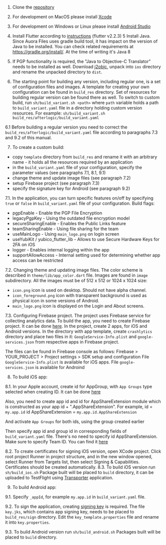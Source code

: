 1. Clone the [repository](https://github.com/afterlogic/aurora-files-app-flutter)
2. For development on MacOS please install [Xcode](https://apps.apple.com/app/xcode/id497799835?l=en&mt=12)
3. For development on Windows or Linux please install [Android Studio](https://developer.android.com/studio)
4. Install Flutter according to [instructions](https://flutter.dev/docs/get-started/install) (flutter v2.2.3)
5 Install Java. Since Auora Files uses gradle build tool, it has impact on the version of Java to be installed. You can check related requirements at https://gradle.org/install/. At the time of writing it's Java 8

5. If PGP functionality is required, the "Java to Objective-C Translator" needs to be installed as well.
   Download [j2objc](https://github.com/google/j2objc/releases/download/2.7/j2objc-2.7.zip), unpack into `ios` directory and rename the unpacked directory to `dist`.

6. The starting point for building any version, including regular one, is a set of configuration files and images.
   A template for creating your own configuration can be found in `build_res` directory.
   Set of resources for building regular version can be found there as well.
   To switch to custom build, run `sh/build_variant.sh <path>` where `path` variable holds a path to `build_variant.yaml` file in a directory holding custom version resources.
   For example: `sh/build_variant.sh build_res/afterlogic/build_variant.yaml`
   
6.1 Before building a regular version you need to correct the `build_res/afterlogic/build_variant.yaml` file according to paragraphs 7.3 and 9.2 of this manual.

7. To create a custom build:
- copy `template` directory from `build_res` and rename it with an arbitrary name - it holds all the resources required by an application
- in the `build_variant.yaml` file of your configuration, specify the parameter values (see paragraphs 7.1, 8.1, 9.1)
- change theme and update image files (see paragraph 7.2)
- setup Firebase project (see paragraph 7.3)
- specify the signature key for Android (see paragraph 9.2)

7.1. In the application, you can turn specific features on/off by specifying `true` or `false` in `build_variant.yaml` file of your configuration.
Build flags:
* pgpEnable - Enable the PGP File Encryption
* legacyPgpKey - Using the outdated file encryption model
* secureSharingEnable - Enables the Public Links feature
* teamSharingEnable - Using file sharing for the team
* useMainLogo - Using `main_logo.png` on login screen
* useYubiKit / yubico_flutter_lib - Allows to use Secure Hardware Keys for 2FA on iOS
* logger - Enables internal logging within the app
* supportAllowAccess - Internal setting used for determining whether app access can be restricted

7.2. Changing theme and updating image files.
The color scheme is described in `theme/lib/app_color.dart` file.
Images are found in `image` subdirectory. All the images must be of 512 x 512 or 1024 x 1024 size:
* `icon.png` icon is used on desktop. Should not have alpha channel.
* `icon_foreground.png` icon with transparent background is used as physical icon in some versions of Android.
* `main_logo.png` icon is displayed on the Login and About screens.

7.3. Configuring Firebase project.
The project uses Firebase service for collecting analytics data. To build the app, you need to create Firebase project. It can be done [here](https://firebase.google.com/).
In the project, create 2 apps, for iOS and Android versions.
In the directory with app template, create `crashlytics` directory and place two files in it: `GoogleService-Info.plist` and `google-services.json` from respective apps in Firebase project.

The files can be found in Firebase console as follows:
Firebase > YOUR_PROJECT > Project settings > SDK setup and configuration 
File `GoogleService-Info.plist` is available for iOS apps.
File `google-services.json` is available for Androind

8. To build iOS app:

8.1. In your Apple account, create id for AppGroup, with `App Groups` type selected when creating ID.
It can be done [here](https://developer.apple.com/account/resources/identifiers/list)

Also, you need to create app id and id for AppShareExtension module which is constructed as your app id + ".AppShareExtension".
For example, id = `my.app.id` id AppShareExtension = `my.app.id.AppShareExtension`

And activate `App Groups` for both ids, using the group created earlier

Then specify app id and group id in corresponding fields of `build_variant.yaml` file. There's no need to specify id AppShareExtension.
Make sure to specify Team ID. You can find it [here](https://developer.apple.com/account/#/membership)

8.2. To create certificates for signing iOS version, open XCode project. Click root project Runner in project structure, and in the new window opened, select Runner from Targets list, then select Signing & Capabilities. Certificates should be created automatically.
8.3. To build iOS version run `sh/build_ios.sh`
Package built will be placed to `build` directory, it can be uploaded to TestFlight using [Transporter](https://apps.apple.com/app/transporter/id1450874784?l=en&mt=12) application.

9. To build Android app:

9.1. Specify `_appId`, for example `my.app.id` in `build_variant.yaml` file.

9.2. To sign the application, creating [signing key](https://developer.android.com/studio/publish/app-signing#generate-key) is required.
The file `key.jks`, which contains app signing key, needs to be placed to `build_res/sign` directory.
Edit the `key_template.properties` file and rename it into `key.properties`.

9.3. To build Android version run `sh/build_android.sh`
Packages built will be placed to `build` directory.
